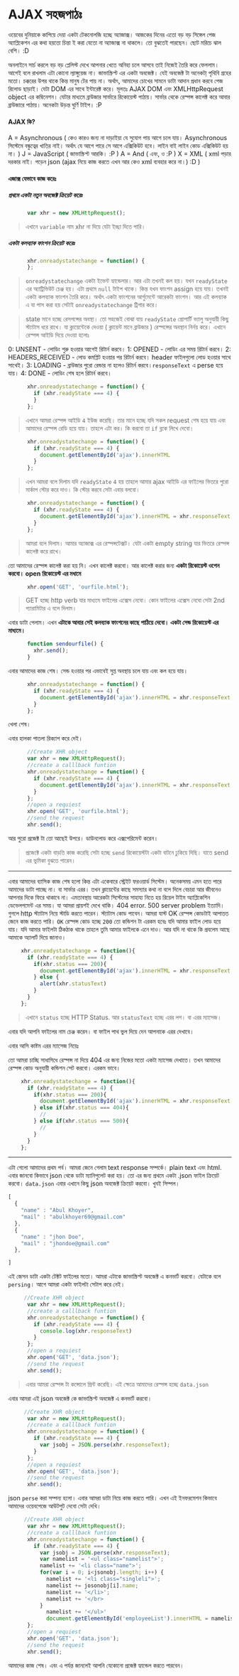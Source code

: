 # AJAX সহজপাঠঃ

ওয়েবের দুনিয়াকে কাপিয়ে দেয়া একটা টেকনোলজি হচ্ছে অ্যাজাক্স। আজকের দিনের এতো বড় বড় সিঙ্গেল পেজ অ্যাপ্লিকেশন এর কথা হয়তো চিন্তা ই করা যেতো না অ্যাজাক্স না থাকলে। তো বুঝতেই পারছেন। ছোট মরিচে ঝাল বেশি। :D

অনলাইনে সার্চ করলে বড় বড় প্লেলিস্ট দেখে আপনার খেতে অনিহা চলে আসবে তাই নিজেই তৈরি করে ফেললাম। আগেই বলে রাখলাম এটা কোনো ল্যাঙ্গুয়েজ না। জাভাস্ক্রিপ্ট এর একটা অবজেক্ট। যেই অবজেক্ট টা অনেকটা্ পৃথিবি গ্রহের মতো। চক্করের উপর থাকে কিন্ত মানুষ টের পায় না। অর্থাৎ, আমাদের চোখের সামনে ডাটা আদান প্রধান করবে পেজ রিলোড ছাড়াই। যেটা DOM এর সাথে ইন্টারেক্ট করে। মূলতঃ AJAX DOM এবং XMLHttpRequest object এর কম্বিনেশন। যেটার মাধ্যমে ব্রাউজার সার্ভারে রিকোয়েস্ট পাঠায়। সার্ভার থেকে রেস্পন্স কালেক্ট করে আবার ব্রাউজারে পাঠায়। অনেকটা উড়ন্ত ঘুর্ণি টাইপ। :P
#### AJAX কি?
A = Asynchronous ( কেও কারও জন্য না দাড়াইয়া যে সুযোগ পায় আগে চলে যায়। Asynchronous সিস্টেমে বন্ধুত্বের খাতির নাই। অর্থাৎ যে আগে পারে সে আগে এক্সিকিউট হবে। লাইন বাই লাইন কোড এক্সিকিউট হয় না। )
J = JavaScript ( জাভাস্ক্রিপ্ট আরকি। :P )
A = And ( এবং, ও :P )
X = XML ( xml পড়ার দরকার নাই। পড়েন json (ajax নিয়ে কাজ করতে এখন আর কেও xml ব্যবহার করে না।) :D )

#### এজাক্স যেভাবে কাজ করেঃ
##### **প্রথমে একটা নতুন অবজেক্ট ক্রিয়েট করেঃ**


```javascript
      var xhr = new XMLHttpRequest();
```
> এখানে `variable` নাম xhr না দিয়ে যেটা ইচ্ছা দিতে পারি।

#####  **একটা কলব্যাক ফাংশন ক্রিয়েট করেঃ**
```javascript
      xhr.onreadystatechange = function() {
      };
```

> `onreadystatechange`  একটা ইভেন্ট হ্যান্ডেলার। আর এটা তখনই কল হয়। যখন `readyState` এর অ্যাট্রিভিউট চেঞ্জ হয়। এটা প্রথমে `null` টাইপ থাকে। কিন্ত যখন ফাংশন assign হয়ে যায়। তখনই একটা কলব্যাক ফাংশন তৈরি করে। অর্থাৎ একটা ফাংশনের আর্গুমেন্টে আরেকটা ফাংশন। আর এই কলব্যাক এ যা পাস করা হয় সেটাই `onreadystatechange` ট্রিগার করে।

>state মানে হচ্ছে রেসপন্সের অবস্থা। তো সহজেই বোঝা যায় `readyState` প্রোপার্টি ভ্যালু অনুযায়ী কিছু স্ট্যাটাস ধরে রাখে। যা ক্লায়েন্টেকে দেওয়া ( ক্লায়েন্ট মানে ব্রাউজার ) রেস্পন্সের অবস্থান নির্নয় করে। এখানে রেস্পন্স আইডি দিয়ে দেওয়া হলোঃ

0: UNSENT - লোডিং শুরু হওয়ার আগেই রিটার্ন করবে।
1: OPENED - লোডিং এর সময় রিটার্ন করবে।
2: HEADERS_RECEIVED - লোড কমপ্লিট হওয়ার পর রিটার্ন করবে। header ফাইলগুলো লোড হওয়ার সাথে সাথেই।
3: LOADING - ব্রাউজার পুরো রেন্ডার না হলেও রিটার্ন করবে।`responseText` এ perse হয়ে যায়।
4: DONE - লোডিং শেষ হলে রিটার্ন করবে।
```javascript
      xhr.onreadystatechange = function() {
        if (xhr.readyState === 4) {
        }
      };
```
> এখানে আমরা রেস্পন্স আইডি `4` ইউজ করেছি। তার মানে হচ্ছে যদি সকল request শেষ হয়ে যায় এবং আমাদের রেস্পন্স রেডি হয়ে যায়। তাহলে এটা কর। কি করবো তা `if` ব্লকে লিখে দেবো।
```javascript
      xhr.onreadystatechange = function() {
        if (xhr.readyState === 4) {
          document.getElementById('ajax').innerHTML
        }
      };
```
> এখন আমরা বলে দিলাম যদি `readyState` `4` হয় তাহলে আমার ajax আইডি এর ফাইলের ভিতরে পুরো মার্কাপ স্টোর করে দাও। কি স্টোর করবে সেটা এবার বলবো।

```javascript
      xhr.onreadystatechange = function() {
        if (xhr.readyState === 4) {
          document.getElementById('ajax').innerHTML = xhr.responseText;
        }
      };
```
> আমরা বলে দিলাম। আমার অ্যাজাক্স এর রেস্পন্সটেক্সট। যেটা একটা empty string যার ভিতরে রেস্পন্স কালেক্ট করে রাখে।

তো আমাদের রেস্পন্স কালেক্ট করা হয় নি। এখন কালেক্ট করবো। আর কালেক্ট করার জন্য **একটা রিকোয়েস্ট ওপেন করবো। open রিকোয়েস্ট এর মধামে**

```javascript
      xhr.open('GET', 'ourfile.html');
```
> GET হচ্ছে http verb যার মাধ্যমে ফাইলের এক্সেস নেবো। কোন ফাইলের এক্সেস নেবো সেটা 2nd প্যারামিটার এ বলে দিলাম।

এবার ডাটা পেলাম। এখন **এটাকে আবার সেই কলব্যাক ফাংশনের কাছে পাঠিয়ে দেবো। একটা সেন্ড রিকোয়েস্ট এর মাধ্যমে।**
```javascript
      function sendourfile() {
        xhr.send();
      }
```
এবার আমাদের কাজ শেষ। সেন্ড হওয়ার পর এভাবেই সুপ্ত অবস্থায় চলে যায় এবং কল হয়ে যায়।
```javascript
      xhr.onreadystatechange = function() {
        if (xhr.readyState === 4) {
          document.getElementById('ajax').innerHTML = xhr.responseText; // responsetext হচ্ছে ourfile.html এর পিতা। যেটা ঘুমিয়ে আছে responsetext এর অন্তরে। :P
        }
      };
```

খেলা শেষ।

এবার হালকা পাতলা রিক্যাপ করে দেই।

```javascript
      //Create XHR object
      var xhr = new XMLHttpRequest();
      //create a calllback funtion
      xhr.onreadystatechange = function() {
        if (xhr.readyState === 4) {
          document.getElementById('ajax').innerHTML = xhr.responseText;
        }
      };
      //open a requiest
      xhr.open('GET', 'ourfile.html');
      //send the request
      xhr.send();
```

আর পুরো প্রজেক্ট টা তো আছেই উপরে। ডাউনলোড করে এক্সপেরিমেন্ট করেন।

> প্রজেক্টে একটা বাড়তি কাজ করেছি সেটা হচ্ছে `send` রিকোয়েস্টটা একটা বাটনে ঢুকিয়ে দিছি। যাতে send এর ভুমিকা বুঝতে পারেন।

---

এবার আমাদের ব্যাসিক কাজ শেষ হলো কিন্ত এটা একেবারে স্ট্রেইট ফরওয়ার্ড সিস্টেম। অনেকসময় এমন হতে পারে আমাদের ডাটা পাচ্ছে না। বা সার্ভার এরর। তখন ক্লায়েন্টের কাছে সমস্যার কথা না বলে দিলে বেচারা আর জীবনেও আপনার দিকে ফিরে থাকাবে না। এমতাবস্থায় আরেকটা সিস্টেমের সাহায্য নিতে হয় রিয়েল টাইম অ্যাপ্লিকেশিন ডেভেলপমেন্ট এর সময়। যা আমরা প্রায়শই দেখে থাকি। 404 error. 500 server problem ইত্যাদি। গুগলে http স্ট্যাটাস নিয়ে স্টাডি করতে পারেন। স্ট্যাটাস কোড পাবেন। আমরা যাস্ট OK রেস্পন্স কোডটাই আপাতত জেনে কাজ করতে পারি। `OK` রেস্পন্স কোড হচ্ছে `200` তো কন্ডিশন টা এরকম হবেঃ যদি আমার ফাইল লোড হয়ে যায়। যদি আমার ফাইলটা ঠিকঠাক থাকে তাহলে তুমি আমার ফাইলকে এনে দাও। আর যদি না থাকে কি প্রবলেম আছে আমাকে অ্যালার্ট দিয়ে জানাও।
```javascript
    xhr.onreadystatechange = function(){
      if (xhr.readyState === 4) {
        if(xhr.status === 200){
          document.getElementById('ajax').innerHTML = xhr.responseText;
        } else {
          alert(xhr.statusText)
        }
      }
    };
```
> এখানে `status` হচ্ছে HTTP Status. আর `statusText` হচ্ছে এরর লগ। বা এরর ম্যাসেজ।

এবার যদি আপনি ফাইলের নাম চেঞ্জ করেন। বা ফাইল পাথ ভুল দিয়ে দেন আপনাকে এরর দেখাবে।

এবার আসি কাষ্টম এরর ম্যাসেজ নিয়েঃ

তো আমরা চাচ্ছি সাধাসিধে রেস্পন্স না দিয়ে 404 এর জন্য নিজের মতো একটা ম্যাসেজ দেখাতে। তখন আমাদের রেস্পন্স কোড অনুযায়ী কন্ডিশন সেট করবো। এরকম ভাবে।

```javascript
    xhr.onreadystatechange = function(){
      if (xhr.readyState === 4) {
        if(xhr.status === 200){
          document.getElementById('ajax').innerHTML = xhr.responseText;
        } else if(xhr.status === 404){
          //
        } else if(xhr.status === 500){
          //
        }
      }
    };
```
---

এটা গেলো আমাদের প্রথম পর্ব। আমরা জেনে গেলাম text response সম্পর্কে। plain text এবং html. এবার জানবো কিভাবে json থেকে ডাটা ম্যানিপুলেট করা হয়। তো এর জন্য প্রথমে একটা .json ফাইল ক্রিয়েট করবো। `data.json` এবার এখানে কিছু json অবজেক্ট ক্রিয়েট করবো। খুবই সিম্পল।

```javascript
[
  {
    "name" : "Abul Khoyer",
    "mail" : "abulkhoyer69@gmail.com"
  },
  {
    "name" : "jhon Doe",
    "mail" : "jhondoe@gmail.com"
  },

]
```

এই জেসন ডাটা একটা টেক্টট ফাইলের মতো। আমরা এটাকে জাভাস্ক্রিপ্ট অবজেক্ট এ কনভার্ট করবো। যেটাকে বলে `persing`। আগে আমরা একটা ফাইলটা সেটাপ করে নেই।

```javascript
     //Create XHR object
      var xhr = new XMLHttpRequest();
      //create a calllback funtion
      xhr.onreadystatechange = function() {
        if (xhr.readyState === 4) {
          console.log(xhr.responseText)
        }
      };
      //open a requiest
      xhr.open('GET', 'data.json');
      //send the request
      xhr.send();
```
> এবার আমরা রেস্পন্স টা কন্সোলে প্রিন্ট করেছি। এই ক্ষেত্রে আমাদের রেস্পন্স হচ্ছে `data.json`

এবার আমরা এই json অবজেক্ট কে জাভাস্ক্রিপ্ট অবজেক্ট এ কনভার্ট করবো।

```javascript
     //Create XHR object
      var xhr = new XMLHttpRequest();
      //create a calllback funtion
      xhr.onreadystatechange = function() {
        if (xhr.readyState === 4) {
          var jsobj = JSON.perse(xhr.responseText);
        }
      };
      //open a requiest
      xhr.open('GET', 'data.json');
      //send the request
      xhr.send();
```
json `perse` করা সম্পন্য হলো। এবার আমরা ডাটা নিয়ে কাজ করতে পারি। এখন এই ইনফরমেশন কিভাবে আমাদের ওয়েবপেজে আউটপুট দেবো সেটা দেখি।

```javascript
     //Create XHR object
      var xhr = new XMLHttpRequest();
      //create a calllback funtion
      xhr.onreadystatechange = function() {
        if (xhr.readyState === 4) {
          var jsobj = JSON.perse(xhr.responseText);
          var namelist = '<ul class="namelist">';
          namelist += '<li class="name">';
          for(var i = 0; i<jsonobj.length; i++) {
            namelist += '<li class="singleli">';
            namelist += josonobj[i].name;
            namelist += '</li>';
            namelist += '</br>
          }
            namelist += '</ul>'
            document.getElementById('employeeList').innerHTML = namelist;
      };
      //open a requiest
      xhr.open('GET', 'data.json');
      //send the request
      xhr.send();
```

আমাদের কাজ শেষ। এবং এ পর্যন্ত জানলেই আপনি যেকোনো প্রজেক্ট হ্যান্ডেল করতে পারবেন।
